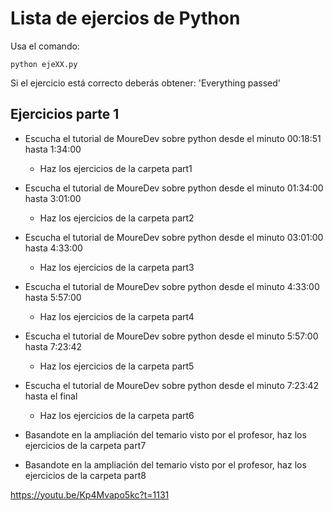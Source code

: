 # Lista de ejercios de Python

Usa el comando:
```
python ejeXX.py
```

Si el ejercicio está correcto deberás obtener: 'Everything passed'

## Ejercicios parte 1

- Escucha el tutorial de MoureDev sobre python desde el minuto 00:18:51 hasta 1:34:00
    - Haz los ejercicios de la carpeta part1

- Escucha el tutorial de MoureDev sobre python desde el minuto 01:34:00 hasta 3:01:00
    - Haz los ejercicios de la carpeta part2

- Escucha el tutorial de MoureDev sobre python desde el minuto 03:01:00 hasta 4:33:00
    - Haz los ejercicios de la carpeta part3

- Escucha el tutorial de MoureDev sobre python desde el minuto 4:33:00 hasta 5:57:00
    - Haz los ejercicios de la carpeta part4

- Escucha el tutorial de MoureDev sobre python desde el minuto 5:57:00 hasta 7:23:42
    - Haz los ejercicios de la carpeta part5

- Escucha el tutorial de MoureDev sobre python desde el minuto 7:23:42 hasta el final
    - Haz los ejercicios de la carpeta part6

- Basandote en la ampliación del temario visto por el profesor, haz los ejercicios de la carpeta part7

- Basandote en la ampliación del temario visto por el profesor, haz los ejercicios de la carpeta part8
    
https://youtu.be/Kp4Mvapo5kc?t=1131


